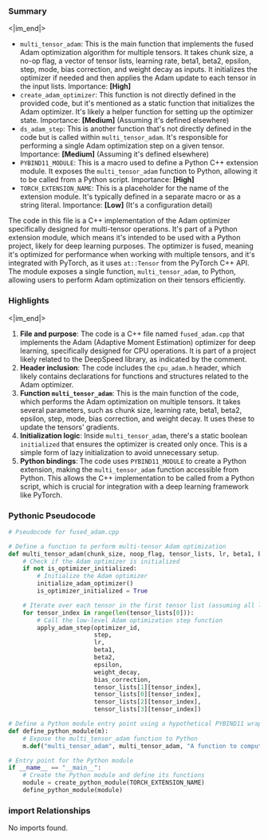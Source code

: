 

### Summary

<|im_end|>

* `multi_tensor_adam`: This is the main function that implements the fused Adam optimization algorithm for multiple tensors. It takes chunk size, a no-op flag, a vector of tensor lists, learning rate, beta1, beta2, epsilon, step, mode, bias correction, and weight decay as inputs. It initializes the optimizer if needed and then applies the Adam update to each tensor in the input lists. Importance: **[High]**
* `create_adam_optimizer`: This function is not directly defined in the provided code, but it's mentioned as a static function that initializes the Adam optimizer. It's likely a helper function for setting up the optimizer state. Importance: **[Medium]** (Assuming it's defined elsewhere)
* `ds_adam_step`: This is another function that's not directly defined in the code but is called within `multi_tensor_adam`. It's responsible for performing a single Adam optimization step on a given tensor. Importance: **[Medium]** (Assuming it's defined elsewhere)
* `PYBIND11_MODULE`: This is a macro used to define a Python C++ extension module. It exposes the `multi_tensor_adam` function to Python, allowing it to be called from a Python script. Importance: **[High]**
* `TORCH_EXTENSION_NAME`: This is a placeholder for the name of the extension module. It's typically defined in a separate macro or as a string literal. Importance: **[Low]** (It's a configuration detail)

The code in this file is a C++ implementation of the Adam optimizer specifically designed for multi-tensor operations. It's part of a Python extension module, which means it's intended to be used with a Python project, likely for deep learning purposes. The optimizer is fused, meaning it's optimized for performance when working with multiple tensors, and it's integrated with PyTorch, as it uses `at::Tensor` from the PyTorch C++ API. The module exposes a single function, `multi_tensor_adam`, to Python, allowing users to perform Adam optimization on their tensors efficiently.

### Highlights

<|im_end|>

1. **File and purpose**: The code is a C++ file named `fused_adam.cpp` that implements the Adam (Adaptive Moment Estimation) optimizer for deep learning, specifically designed for CPU operations. It is part of a project likely related to the DeepSpeed library, as indicated by the comment.
2. **Header inclusion**: The code includes the `cpu_adam.h` header, which likely contains declarations for functions and structures related to the Adam optimizer.
3. **Function `multi_tensor_adam`**: This is the main function of the code, which performs the Adam optimization on multiple tensors. It takes several parameters, such as chunk size, learning rate, beta1, beta2, epsilon, step, mode, bias correction, and weight decay. It uses these to update the tensors' gradients.
4. **Initialization logic**: Inside `multi_tensor_adam`, there's a static boolean `initialized` that ensures the optimizer is created only once. This is a simple form of lazy initialization to avoid unnecessary setup.
5. **Python bindings**: The code uses `PYBIND11_MODULE` to create a Python extension, making the `multi_tensor_adam` function accessible from Python. This allows the C++ implementation to be called from a Python script, which is crucial for integration with a deep learning framework like PyTorch.

### Pythonic Pseudocode

```python
# Pseudocode for fused_adam.cpp

# Define a function to perform multi-tensor Adam optimization
def multi_tensor_adam(chunk_size, noop_flag, tensor_lists, lr, beta1, beta2, epsilon, step, mode, bias_correction, weight_decay):
    # Check if the Adam optimizer is initialized
    if not is_optimizer_initialized:
        # Initialize the Adam optimizer
        initialize_adam_optimizer()
        is_optimizer_initialized = True

    # Iterate over each tensor in the first tensor list (assuming all lists have the same size)
    for tensor_index in range(len(tensor_lists[0])):
        # Call the low-level Adam optimization step function
        apply_adam_step(optimizer_id,
                        step,
                        lr,
                        beta1,
                        beta2,
                        epsilon,
                        weight_decay,
                        bias_correction,
                        tensor_lists[1][tensor_index],
                        tensor_lists[0][tensor_index],
                        tensor_lists[2][tensor_index],
                        tensor_lists[3][tensor_index])

# Define a Python module entry point using a hypothetical PYBIND11 wrapper
def define_python_module(m):
    # Expose the multi_tensor_adam function to Python
    m.def("multi_tensor_adam", multi_tensor_adam, "A function to compute and apply Adam updates for multiple tensors")

# Entry point for the Python module
if __name__ == "__main__":
    # Create the Python module and define its functions
    module = create_python_module(TORCH_EXTENSION_NAME)
    define_python_module(module)
```


### import Relationships

No imports found.
